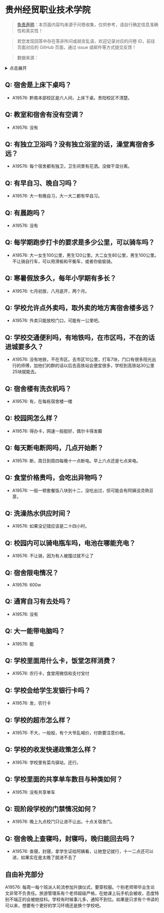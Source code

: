 # 贵州经贸职业技术学院

> [免责声明](https://colleges.chat/#_3)：本页面内容均来源于问卷收集，仅供参考，请自行确定信息准确性和真实性！

> 若您发现回答中存在答非所问或胡言乱语，欢迎记录对应的问卷 ID，前往页面对应的 GitHub 页面，通过 issue 或邮件等方式提交反馈！

> 数据来源：

<details><summary>点击展开</summary>
<ul>
<li>A19576: 匿名 (2023 年 06 月)</li>
</ul>
</details>

## Q: 宿舍是上床下桌吗？

- A19576: 黔南本部校区是六人间，上床下桌。贵阳校区不清楚。

## Q: 教室和宿舍有没有空调？

- A19576: 没有

## Q: 有独立卫浴吗？没有独立浴室的话，澡堂离宿舍多远？

- A19576: 每个宿舍都有独卫，卫生间里有花洒。没做干湿分离。

## Q: 有早自习、晚自习吗？

- A19576: 大一有晚自习，大一大二都有早自习。

## Q: 有晨跑吗？

- A19576: 没有

## Q: 每学期跑步打卡的要求是多少公里，可以骑车吗？

- A19576: 大一女生100公里，男生120公里。大二女生80公里，男生100公里。不让骑自行车，可以用滑板和平衡车，或者你偷偷骑。

## Q: 寒暑假放多久，每年小学期有多长？

- A19576: 七月初放，八月底开，两个月。

## Q: 学校允许点外卖吗，取外卖的地方离宿舍楼多远？

- A19576: 外卖只能放校门口，可能有一公里吧。

## Q: 学校交通便利吗，有地铁吗，在市区吗，不在的话进城要多久？

- A19576: 没有地铁，不在市区。去市区10公里，打车7块，门口有很多阳光出行的师傅，加他们的群的话以后去高铁站会便宜很多，学校到高铁站30公里25块就能去。

## Q: 宿舍楼有洗衣机吗？

- A19576: 有，在每栋宿舍楼一楼

## Q: 校园网怎么样？

- A19576: 得办卡，网速一般挺好，偶尔卡得发癫

## Q: 每天断电断网吗，几点开始断？

- A19576: 断，周日到周四每晚十一点断电。早上六点还是七点来电。

## Q: 食堂价格贵吗，会吃出异物吗？

- A19576: 一般一顿套餐饭八块到十二，没吃出过，但可能会有阿姨没烫熟豆芽。

## Q: 洗澡热水供应时间？

- A19576: 如果没记错应该是二十四小时。

## Q: 校园内可以骑电瓶车吗，电池在哪能充电？

- A19576: 不让骑，因为有人被撞过就不让了

## Q: 宿舍限电情况？

- A19576: 600w

## Q: 通宵自习有去处吗？

- A19576: 没有

## Q: 大一能带电脑吗？

- A19576: 能

## Q: 学校里面用什么卡，饭堂怎样消费？

- A19576: 农行卡，食堂用微信和支付宝付

## Q: 学校会给学生发银行卡吗？

- A19576: 发，农行卡

## Q: 学校的超市怎么样？

- A19576: 不大，一般般，有个大爷乱喊价，付款要注意价格。

## Q: 学校的收发快递政策怎么样？

- A19576: 学校里有菜鸟驿站，还行。

## Q: 学校里面的共享单车数目与种类如何？

- A19576: 没有共享单车

## Q: 现阶段学校的门禁情况如何？

- A19576: 晚上九点校门只让进不让出。十点关宿舍门。

## Q: 宿舍晚上查寝吗，封寝吗，晚归能回去吗？

- A19576: 查寝，封寝，拿学生证给阿姨看，让她登记就行，十一二点还可以进，如果实在是太晚了就进不去了

## 自由补充部分

A19576: 每周一每个班派人轮流参加升旗仪式，要穿校服。个别老师带毕业生论文非常不负责任。旅游管理系有个老师超级严格，在她课上玩手机会被收，态度特别不端正的会被她挂科。学校有时候事儿多，通知不到位。如果是只求有个书读的可以来，想要有个更好的学习环境还是换个学校吧。